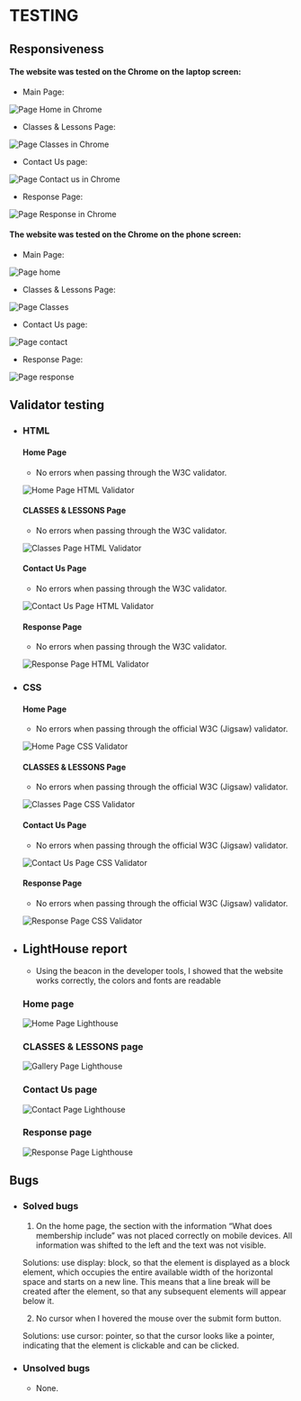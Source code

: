 # TESTING

## Responsiveness

  #### The website was tested on the Chrome on the laptop screen:

  - Main Page:

![Page Home in Chrome](documentation/chrome_home.png)

  - Classes & Lessons Page:

![Page Classes in Chrome](documentation/classes_chrom.png)

   - Contact Us page:

![Page Contact us in Chrome](documentation/contact_chrome.png)

   - Response Page:

![Page Response in Chrome](documentation/response_chrome.png)

  #### The website was tested on the Chrome on the phone screen:
  - Main Page:

![Page home](documentation/home_phone.png)

  - Classes & Lessons Page:

![Page Classes](documentation/Classes_phone.png)

   - Contact Us page:

![Page contact](documentation/contact_phone.png)

   - Response Page:

![Page response](documentation/response_phone.png)

## Validator testing
+ ### HTML
  #### Home Page
    - No errors when passing through the W3C validator.

    ![Home Page HTML Validator](documentation/W3C_validator.jpg)

  #### CLASSES & LESSONS Page

   - No errors when passing through the W3C validator.

   ![Classes Page HTML Validator](documentation/W3C_validator_classes.jpg)

  #### Contact Us Page

   - No errors when passing through the W3C validator.

   ![Contact Us Page HTML Validator](documentation/W3C_validator_contact.jpg)
  
  #### Response Page

   - No errors when passing through the W3C validator.

   ![Response Page HTML Validator](documentation/W3C_validator_response.jpg)

+ ### CSS

  #### Home Page
    - No errors when passing through the official W3C (Jigsaw) validator.

    ![Home Page CSS Validator](documentation/W3C_validatorCSS_home.jpg)

  #### CLASSES & LESSONS Page

   - No errors when passing through the official W3C (Jigsaw) validator.

   ![Classes Page CSS Validator](documentation/W3C_validatorCSS_classes.jpg)

  #### Contact Us Page

   - No errors when passing through the official W3C (Jigsaw) validator.

   ![Contact Us Page CSS Validator](documentation/W3C_validatorCSS_contact.jpg)
  
  #### Response Page

   - No errors when passing through the official W3C (Jigsaw) validator.

   ![Response Page CSS Validator](documentation/W3C_validatorCSS_response.jpg)

+ ## LightHouse report
  - Using the beacon in the developer tools, I showed that the website works correctly, the colors and fonts are readable

  ### Home page

  ![Home Page Lighthouse](documentation/LightHouse_home.jpg)

  ### CLASSES & LESSONS page

  ![Gallery Page Lighthouse](documentation/LightHouse_classes.jpg)

  ### Contact Us page

  ![Contact Page Lighthouse](documentation/LightHouse_contact.jpg)

  ### Response page

  ![Response Page Lighthouse](documentation/LightHouse_response.jpg)

## Bugs
+ ### Solved bugs
  1. On the home page, the section with the information “What does membership include” was not placed correctly on mobile devices. All information was shifted to the left and the text was not visible.

    Solutions: use display: block, so that the element is displayed as a block element, which occupies the entire available width of the horizontal space and starts on a new line. This means that a line break will be created after the element, so that any subsequent elements will appear below it.

  2. No cursor when I hovered the mouse over the submit form button.

  Solutions: use cursor: pointer, so that the cursor looks like a pointer, indicating that the element is clickable and can be clicked.
  
+ ### Unsolved bugs
    - None.









